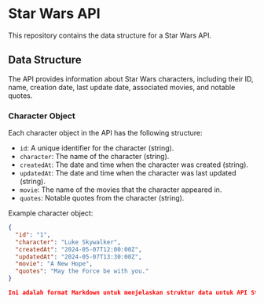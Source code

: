 # Star Wars API

This repository contains the data structure for a Star Wars API.

## Data Structure

The API provides information about Star Wars characters, including their ID, name, creation date, last update date, associated movies, and notable quotes.

### Character Object

Each character object in the API has the following structure:

- `id`: A unique identifier for the character (string).
- `character`: The name of the character (string).
- `createdAt`: The date and time when the character was created (string).
- `updatedAt`: The date and time when the character was last updated (string).
- `movie`: The name of the movies that the character appeared in.
- `quotes`: Notable quotes from the character (string).

Example character object:

```json
{
  "id": "1",
  "character": "Luke Skywalker",
  "createdAt": "2024-05-07T12:00:00Z",
  "updatedAt": "2024-05-07T13:30:00Z",
  "movie": "A New Hope",
  "quotes": "May the Force be with you."
}

Ini adalah format Markdown untuk menjelaskan struktur data untuk API Star Wars di GitHub. Anda dapat mengganti atau menyesuaikan deskripsi dan contoh sesuai dengan kebutuhan proyek Anda.

